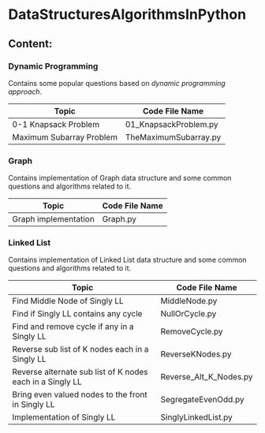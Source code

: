 # DataStructuresAlgorithmsInPython

## Content:

### Dynamic Programming

Contains some popular questions based on *dynamic programming approach*. 

| 			Topic					|	Code File Name |
|-----------------------------------|------------------|
|	0-1 Knapsack Problem			| 01_KnapsackProblem.py|
|	Maximum Subarray Problem		|TheMaximumSubarray.py|

### Graph

Contains implementation of Graph data structure and some common questions and algorithms related to it.

| 			Topic					|	Code File Name |
|-----------------------------------|------------------|
|	Graph implementation			| Graph.py|



### Linked List

Contains implementation of Linked List data structure and some common questions and algorithms related to it.

| 			Topic					|	Code File Name |
|-----------------------------------|------------------|
|	Find Middle Node of Singly LL			| MiddleNode.py|
|	Find if Singly LL contains any cycle			| NullOrCycle.py|
|	Find and remove cycle if any in a Singly LL			| RemoveCycle.py|
|	Reverse sub list of K nodes each in a Singly LL			| ReverseKNodes.py|
|	Reverse alternate sub list of K nodes each in a Singly LL			| Reverse\_Alt\_K_Nodes.py|
|	Bring even valued nodes to the front in Singly LL			| SegregateEvenOdd.py|
|	Implementation of Singly LL			| SinglyLinkedList.py|
